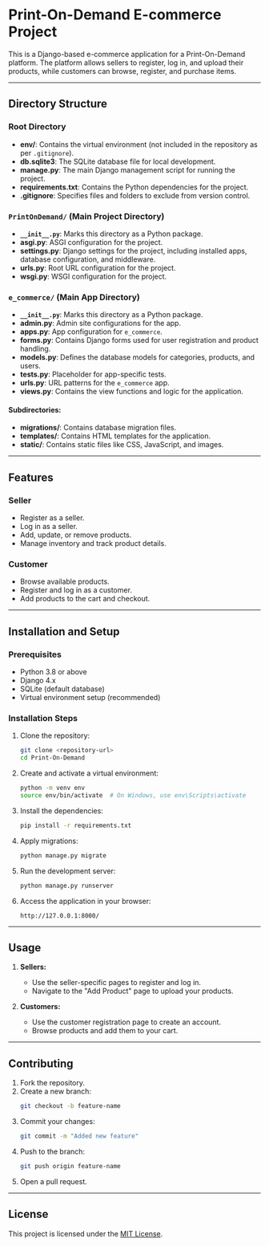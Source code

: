 # Print-On-Demand E-commerce Project

This is a Django-based e-commerce application for a Print-On-Demand platform. The platform allows sellers to register, log in, and upload their products, while customers can browse, register, and purchase items.

---

## Directory Structure

### Root Directory
- **env/**: Contains the virtual environment (not included in the repository as per `.gitignore`).
- **db.sqlite3**: The SQLite database file for local development.
- **manage.py**: The main Django management script for running the project.
- **requirements.txt**: Contains the Python dependencies for the project.
- **.gitignore**: Specifies files and folders to exclude from version control.

### `PrintOnDemand/` (Main Project Directory)
- **`__init__.py`**: Marks this directory as a Python package.
- **asgi.py**: ASGI configuration for the project.
- **settings.py**: Django settings for the project, including installed apps, database configuration, and middleware.
- **urls.py**: Root URL configuration for the project.
- **wsgi.py**: WSGI configuration for the project.

### `e_commerce/` (Main App Directory)
- **`__init__.py`**: Marks this directory as a Python package.
- **admin.py**: Admin site configurations for the app.
- **apps.py**: App configuration for `e_commerce`.
- **forms.py**: Contains Django forms used for user registration and product handling.
- **models.py**: Defines the database models for categories, products, and users.
- **tests.py**: Placeholder for app-specific tests.
- **urls.py**: URL patterns for the `e_commerce` app.
- **views.py**: Contains the view functions and logic for the application.

#### Subdirectories:
- **migrations/**: Contains database migration files.
- **templates/**: Contains HTML templates for the application.
- **static/**: Contains static files like CSS, JavaScript, and images.

---

## Features

### Seller
- Register as a seller.
- Log in as a seller.
- Add, update, or remove products.
- Manage inventory and track product details.

### Customer
- Browse available products.
- Register and log in as a customer.
- Add products to the cart and checkout.

---

## Installation and Setup

### Prerequisites
- Python 3.8 or above
- Django 4.x
- SQLite (default database)
- Virtual environment setup (recommended)

### Installation Steps
1. Clone the repository:
   ```bash
   git clone <repository-url>
   cd Print-On-Demand
   ```

2. Create and activate a virtual environment:
   ```bash
   python -m venv env
   source env/bin/activate  # On Windows, use env\Scripts\activate
   ```

3. Install the dependencies:
   ```bash
   pip install -r requirements.txt
   ```

4. Apply migrations:
   ```bash
   python manage.py migrate
   ```

5. Run the development server:
   ```bash
   python manage.py runserver
   ```

6. Access the application in your browser:
   ```text
   http://127.0.0.1:8000/
   ```

---

## Usage

1. **Sellers:**
   - Use the seller-specific pages to register and log in.
   - Navigate to the "Add Product" page to upload your products.

2. **Customers:**
   - Use the customer registration page to create an account.
   - Browse products and add them to your cart.

---

## Contributing

1. Fork the repository.
2. Create a new branch:
   ```bash
   git checkout -b feature-name
   ```
3. Commit your changes:
   ```bash
   git commit -m "Added new feature"
   ```
4. Push to the branch:
   ```bash
   git push origin feature-name
   ```
5. Open a pull request.

---

## License

This project is licensed under the [MIT License](LICENSE).